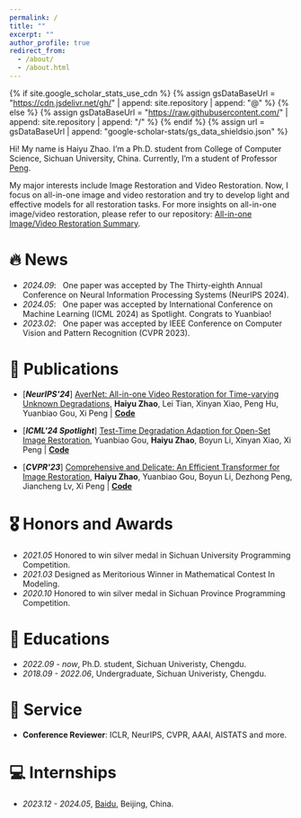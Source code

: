 ```yaml
---
permalink: /
title: ""
excerpt: ""
author_profile: true
redirect_from: 
  - /about/
  - /about.html
---
```


{% if site.google_scholar_stats_use_cdn %}
{% assign gsDataBaseUrl = "https://cdn.jsdelivr.net/gh/" | append: site.repository | append: "@" %}
{% else %}
{% assign gsDataBaseUrl = "https://raw.githubusercontent.com/" | append: site.repository | append: "/" %}
{% endif %}
{% assign url = gsDataBaseUrl | append: "google-scholar-stats/gs_data_shieldsio.json" %}

<span class='anchor' id='about-me'></span>

Hi! My name is Haiyu Zhao. I’m a Ph.D. student from College of Computer Science, Sichuan University, China. Currently, I’m a student of Professor [Peng](http://pengxi.me).

My major interests include Image Restoration and Video Restoration. Now, I focus on all-in-one image and video restoration and try to develop light and effective models for all restoration tasks. For more insights on all-in-one image/video restoration, please refer to our repository: [All-in-one Image/Video Restoration Summary](https://github.com/XLearning-SCU/Awesome-All-In-One-Image-Restoration).


# 🔥 News
- *2024.09*: &nbsp; One paper was accepted by The Thirty-eighth Annual Conference on Neural Information Processing Systems (NeurIPS 2024).
- *2024.05*: &nbsp; One paper was accepted by International Conference on Machine Learning (ICML 2024) as Spotlight. Congrats to Yuanbiao!
- *2023.02*: &nbsp; One paper was accepted by IEEE Conference on Computer Vision and Pattern Recognition (CVPR 2023).

# 📝 Publications 

- [<em>**NeurIPS'24**</em>] [AverNet: All-in-one Video Restoration for Time-varying Unknown Degradations](https://openreview.net/pdf/cd985f5642f31d02e47d062bc783deb7c2d1fa8a.pdf), **Haiyu Zhao**, Lei Tian, Xinyan Xiao, Peng Hu, Yuanbiao Gou, Xi Peng \| <a href="https://github.com/XLearning-SCU/2024-NeurIPS-AverNet"><strong>Code</strong></a>

- [<em>**ICML'24 Spotlight**</em>] [Test-Time Degradation Adaption for Open-Set Image Restoration](https://arxiv.org/abs/2312.02197), Yuanbiao Gou, **Haiyu Zhao**, Boyun Li, Xinyan Xiao, Xi Peng \| <a href="https://github.com/XLearning-SCU/2024-ICML-TAO"><strong>Code</strong></a>

- [<em>**CVPR'23**</em>] [Comprehensive and Delicate: An Efficient Transformer for Image Restoration](http://pengxi.me/wp-content/uploads/2023/04/Comprehensive-and-Delicate-An-Efficient-Transformer-for-Image-Restoration.pdf), **Haiyu Zhao**, Yuanbiao Gou, Boyun Li, Dezhong Peng, Jiancheng Lv, Xi Peng \| <a href="https://github.com/XLearning-SCU/2023-CVPR-CODE"><strong>Code</strong></a>

# 🎖 Honors and Awards
- *2021.05* Honored to win silver medal in Sichuan University Programming Competition. 
- *2021.03* Designed as Meritorious Winner in Mathematical Contest In Modeling.
- *2020.10* Honored to win silver medal in Sichuan Province Programming Competition.

# 📖 Educations
- *2022.09 - now*, Ph.D. student, Sichuan Univeristy, Chengdu. 
- *2018.09 - 2022.06*, Undergraduate, Sichuan Univeristy, Chengdu.

# 🙋 Service
- **Conference Reviewer**: ICLR, NeurIPS, CVPR, AAAI, AISTATS and more.

# 💻 Internships
- *2023.12 - 2024.05*, [Baidu](https://home.baidu.com/), Beijing, China.

